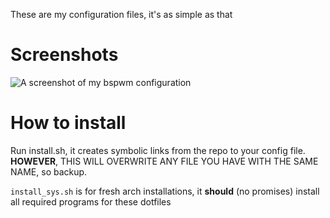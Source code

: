 These are my configuration files, it's as simple as that

# Screenshots
![A screenshot of my bspwm configuration](https://github.com/SenorCornflake/dotfiles/blob/master/scrot.png "Screenshot")

# How to install
Run install.sh, it creates symbolic links from the repo to your config file. **HOWEVER**, THIS WILL OVERWRITE ANY FILE YOU HAVE WITH THE SAME NAME, so backup.

`install_sys.sh` is for fresh arch installations, it **should** (no promises) install all required programs for these dotfiles
